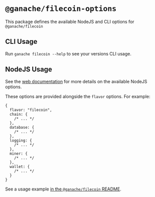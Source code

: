 # `@ganache/filecoin-options`

This package defines the available NodeJS and CLI options for `@ganache/filecoin`

## CLI Usage

Run `ganache filecoin --help` to see your versions CLI usage.

## NodeJS Usage

See the [web documentation](#todo) for more details on the available NodeJS options.

These options are provided alongside the `flavor` options. For example:

```json5
{
  flavor: "filecoin",
  chain: {
    /* ... */
  },
  database: {
    /* ... */
  },
  logging: {
    /* ... */
  },
  miner: {
    /* ... */
  },
  wallet: {
    /* ... */
  }
}
```

See a usage example [in the `@ganache/filecoin` README](../filecoin/README.md#usage).
